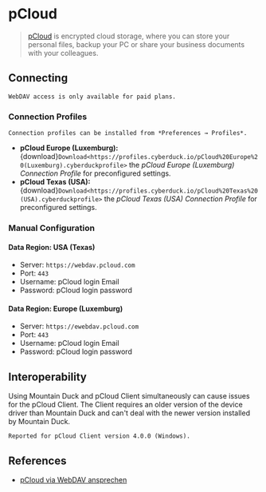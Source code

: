 pCloud
====

> [pCloud](https://www.pcloud.com/) is encrypted cloud storage, where you can store your personal files, backup your PC or share your business documents with your colleagues.

## Connecting

```{attention}
WebDAV access is only available for paid plans.
```

### Connection Profiles

```{note}
Connection profiles can be installed from *Preferences → Profiles*.
```

- **pCloud Europe (Luxemburg):** {download}`Download<https://profiles.cyberduck.io/pCloud%20Europe%20(Luxemburg).cyberduckprofile>` the *pCloud Europe (Luxemburg) Connection Profile* for preconfigured settings.
- **pCloud Texas (USA):** {download}`Download<https://profiles.cyberduck.io/pCloud%20Texas%20(USA).cyberduckprofile>` the *pCloud Texas (USA) Connection Profile* for preconfigured settings.	

### Manual Configuration

#### Data Region: USA (Texas)

- Server: `https://webdav.pcloud.com`
- Port: `443`
- Username: pCloud login Email
- Password: pCloud login password

#### Data Region: Europe (Luxemburg)

- Server: `https://ewebdav.pcloud.com`
- Port: `443`
- Username: pCloud login Email
- Password: pCloud login password

## Interoperability

Using Mountain Duck and pCloud Client simultaneously can cause issues for the pCloud Client. The Client requires an older version of the device driver than Mountain Duck and can't deal with the newer version installed by Mountain Duck. 

```{note}
Reported for pCloud Client version 4.0.0 (Windows).
```

## References

- [pCloud via WebDAV ansprechen](https://www.techstream.at/pcloud-via-webdav-ansprechen-geht-das/)